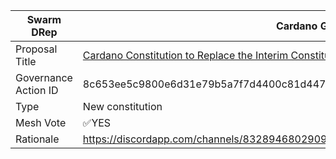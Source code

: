 |Swarm DRep|Cardano Governance Actions|
|----------------|---------------------------|
|Proposal Title|[Cardano Constitution to Replace the Interim Constitution](https://adastat.net/governances/8c653ee5c9800e6d31e79b5a7f7d4400c81d44717ad4db633dc18d4c07e4a4fd00)|
|Governance Action ID|8c653ee5c9800e6d31e79b5a7f7d4400c81d44717ad4db633dc18d4c07e4a4fd00|
|Type|New constitution|
|Mesh Vote|✅YES|
|Rationale|https://discordapp.com/channels/832894680290951179/1335161877357002752/1335162018373701684 |
